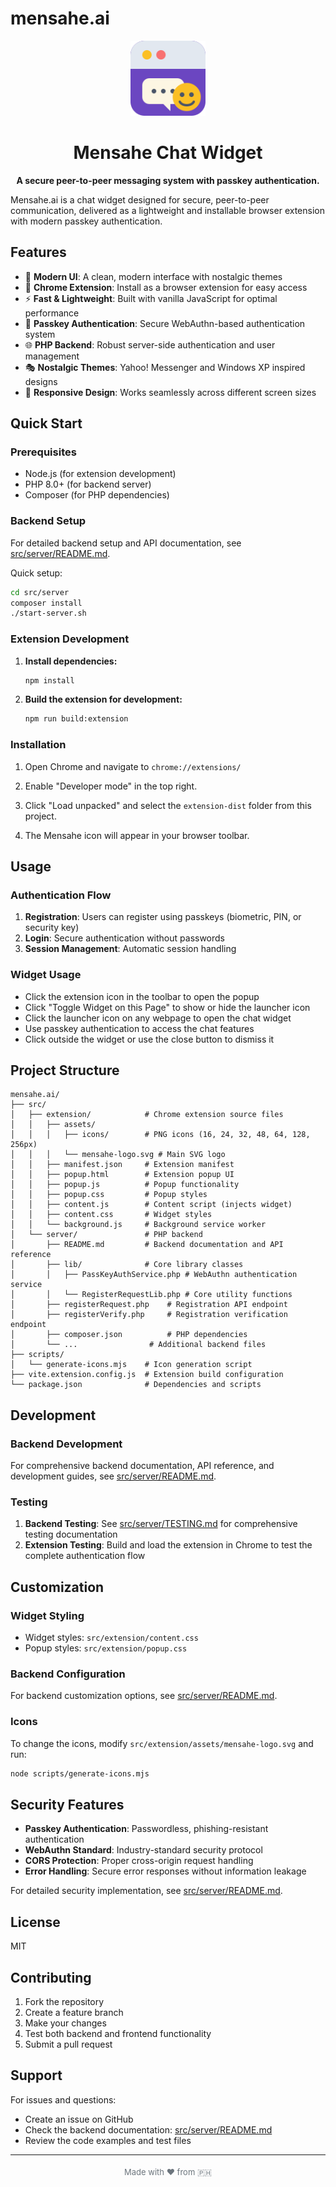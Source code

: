 # mensahe.ai

<div align="center">
  <img src="src/extension/assets/mensahe-logo.svg" alt="Mensahe Logo" width="120" height="120">
  <h1>Mensahe Chat Widget</h1>
  <p><strong>A secure peer-to-peer messaging system with passkey authentication.</strong></p>
</div>

Mensahe.ai is a chat widget designed for secure, peer-to-peer communication, delivered as a lightweight and installable browser extension with modern passkey authentication.

## Features

- 🎨 **Modern UI**: A clean, modern interface with nostalgic themes
- 🔧 **Chrome Extension**: Install as a browser extension for easy access
- ⚡ **Fast & Lightweight**: Built with vanilla JavaScript for optimal performance
- 🔐 **Passkey Authentication**: Secure WebAuthn-based authentication system
- 🌐 **PHP Backend**: Robust server-side authentication and user management
- 🎭 **Nostalgic Themes**: Yahoo! Messenger and Windows XP inspired designs
- 📱 **Responsive Design**: Works seamlessly across different screen sizes

## Quick Start

### Prerequisites

- Node.js (for extension development)
- PHP 8.0+ (for backend server)
- Composer (for PHP dependencies)

### Backend Setup

For detailed backend setup and API documentation, see [src/server/README.md](src/server/README.md).

Quick setup:
```bash
cd src/server
composer install
./start-server.sh
```

### Extension Development

1. **Install dependencies:**
   ```bash
   npm install
   ```

2. **Build the extension for development:**
   ```bash
   npm run build:extension
   ```

### Installation

1. Open Chrome and navigate to `chrome://extensions/`

2. Enable "Developer mode" in the top right.

3. Click "Load unpacked" and select the `extension-dist` folder from this project.

4. The Mensahe icon will appear in your browser toolbar.

## Usage

### Authentication Flow

1. **Registration**: Users can register using passkeys (biometric, PIN, or security key)
2. **Login**: Secure authentication without passwords
3. **Session Management**: Automatic session handling

### Widget Usage

- Click the extension icon in the toolbar to open the popup
- Click "Toggle Widget on this Page" to show or hide the launcher icon
- Click the launcher icon on any webpage to open the chat widget
- Use passkey authentication to access the chat features
- Click outside the widget or use the close button to dismiss it

## Project Structure

```
mensahe.ai/
├── src/
│   ├── extension/            # Chrome extension source files
│   │   ├── assets/
│   │   │   ├── icons/        # PNG icons (16, 24, 32, 48, 64, 128, 256px)
│   │   │   └── mensahe-logo.svg # Main SVG logo
│   │   ├── manifest.json     # Extension manifest
│   │   ├── popup.html        # Extension popup UI
│   │   ├── popup.js          # Popup functionality
│   │   ├── popup.css         # Popup styles
│   │   ├── content.js        # Content script (injects widget)
│   │   ├── content.css       # Widget styles
│   │   └── background.js     # Background service worker
│   └── server/               # PHP backend
│       ├── README.md         # Backend documentation and API reference
│       ├── lib/              # Core library classes
│       │   ├── PassKeyAuthService.php # WebAuthn authentication service
│       │   └── RegisterRequestLib.php # Core utility functions
│       ├── registerRequest.php    # Registration API endpoint
│       ├── registerVerify.php     # Registration verification endpoint
│       ├── composer.json          # PHP dependencies
│       └── ...                # Additional backend files
├── scripts/
│   └── generate-icons.mjs    # Icon generation script
├── vite.extension.config.js  # Extension build configuration
└── package.json              # Dependencies and scripts
```

## Development

### Backend Development

For comprehensive backend documentation, API reference, and development guides, see [src/server/README.md](src/server/README.md).

### Testing

1. **Backend Testing**: See [src/server/TESTING.md](src/server/TESTING.md) for comprehensive testing documentation
2. **Extension Testing**: Build and load the extension in Chrome to test the complete authentication flow

## Customization

### Widget Styling
- Widget styles: `src/extension/content.css`
- Popup styles: `src/extension/popup.css`

### Backend Configuration
For backend customization options, see [src/server/README.md](src/server/README.md).

### Icons
To change the icons, modify `src/extension/assets/mensahe-logo.svg` and run:
```bash
node scripts/generate-icons.mjs
```

## Security Features

- **Passkey Authentication**: Passwordless, phishing-resistant authentication
- **WebAuthn Standard**: Industry-standard security protocol
- **CORS Protection**: Proper cross-origin request handling
- **Error Handling**: Secure error responses without information leakage

For detailed security implementation, see [src/server/README.md](src/server/README.md).

## License

MIT

## Contributing

1. Fork the repository
2. Create a feature branch
3. Make your changes
4. Test both backend and frontend functionality
5. Submit a pull request

## Support

For issues and questions:
- Create an issue on GitHub
- Check the backend documentation: [src/server/README.md](src/server/README.md)
- Review the code examples and test files

---

<div align="center">
  <sub style="color: #6c757d; font-size: small;">Made with ❤️ from 🇵🇭</sub>
</div>
